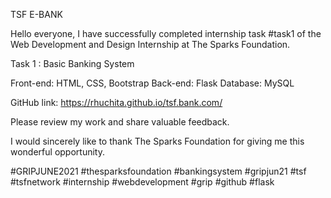 TSF E-BANK

Hello everyone,
I have successfully completed internship task #task1 of the Web Development and Design Internship at The Sparks Foundation.

Task 1 : Basic Banking System

Front-end: HTML, CSS, Bootstrap
Back-end: Flask
Database: MySQL

GitHub link: https://rhuchita.github.io/tsf.bank.com/

Please review my work and share valuable feedback.

I would sincerely like to thank The Sparks Foundation for giving me this wonderful opportunity.


#GRIPJUNE2021 #thesparksfoundation #bankingsystem #gripjun21 #tsf #tsfnetwork #internship #webdevelopment #grip #github #flask
